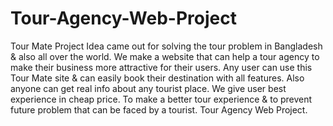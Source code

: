 # Tour-Agency-Web-Project
Tour Mate Project Idea came out for solving the tour problem in Bangladesh &amp; also all over the world. We make a website that can help a tour agency to make their business more attractive for their users. Any user can use this Tour Mate site &amp; can easily book their destination with all features. Also anyone can get real info about any tourist place. We give user best experience in cheap price. To make a better tour experience &amp; to prevent future problem that can be faced by a tourist. Tour Agency Web Project.
